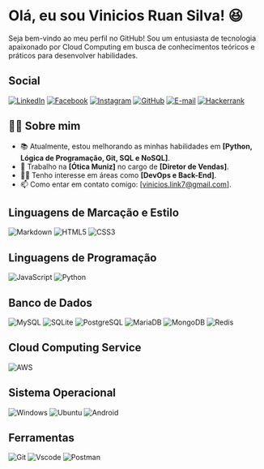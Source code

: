 # Olá, eu sou Vinicios Ruan Silva! 😆

Seja bem-vindo ao meu perfil no GitHub! Sou um entusiasta de tecnologia apaixonado por Cloud Computing em busca de conhecimentos teóricos e práticos para desenvolver habilidades.

## Social

[![LinkedIn](https://img.shields.io/badge/LinkedIn-0077B5?style=for-the-badge&logo=linkedin&logoColor=white)](www.linkedin.com/in/vinicios-ruan-silva-64a4a52bb)
[![Facebook](https://img.shields.io/badge/Facebook-1877F2?style=for-the-badge&logo=facebook&logoColor=white)](https://www.facebook.com/share/1Be6TQ6KiZ/)
[![Instagram](https://img.shields.io/badge/-Instagram-%23E4405F?style=for-the-badge&logo=instagram&logoColor=white)](https://www.instagram.com/vinicioss_silvaa?igsh=dTZzcDZobWYyZjB0)
[![GitHub](https://img.shields.io/badge/GitHub-100000?style=for-the-badge&logo=github&logoColor=white)](https://github.com/viniciosilva7)
[![E-mail](https://img.shields.io/badge/-Email-000?style=for-the-badge&logo=microsoft-outlook&logoColor=007BFF)](mailto:vinicioss.silvaa7@outlook.com)
[![Hackerrank](https://img.shields.io/badge/-Hackerrank-2EC866?style=for-the-badge&logo=HackerRank&logoColor=white)](https://www.hackerrank.com/profile/vinicios_link7)

## 🙋‍♂️ Sobre mim
- 📚 Atualmente, estou melhorando as minhas habilidades em **[Python, Lógica de Programação, Git, SQL e NoSQL]**.
- 💼 Trabalho na **[Ótica Muniz]** no cargo de **[Diretor de Vendas]**.
- 🧑‍💻 Tenho interesse em áreas como **[DevOps e Back-End]**.
- 📫 Como entar em contato comigo: [vinicios.link7@gmail.com].

## Linguagens de Marcação e Estilo

![Markdown](https://img.shields.io/badge/Markdown-000?style=for-the-badge&logo=markdown)
![HTML5](https://img.shields.io/badge/HTML5-E34F26?style=for-the-badge&logo=html5&logoColor=white)
![CSS3](https://img.shields.io/badge/CSS3-1572B6?style=for-the-badge&logo=css3&logoColor=white)

## Linguagens de Programação

![JavaScript](https://img.shields.io/badge/JavaScript-F7DF1E?style=for-the-badge&logo=javascript&logoColor=black)
![Python](https://img.shields.io/badge/python-3670A0?style=for-the-badge&logo=python&logoColor=ffdd54)

## Banco de Dados

![MySQL](https://img.shields.io/badge/MySQL-00000F?style=for-the-badge&logo=mysql&logoColor=white)
![SQLite](https://img.shields.io/badge/SQLite-000?style=for-the-badge&logo=sqlite&logoColor=07405E)
![PostgreSQL](https://img.shields.io/badge/PostgreSQL-000?style=for-the-badge&logo=postgresql)
![MariaDB](https://img.shields.io/badge/MariaDB-003545?style=for-the-badge&logo=mariadb&logoColor=white)
![MongoDB](https://img.shields.io/badge/MongoDB-%234ea94b.svg?style=for-the-badge&logo=mongodb&logoColor=white)
![Redis](https://img.shields.io/badge/redis-%23DD0031.svg?style=for-the-badge&logo=redis&logoColor=white)

## Cloud Computing Service

![AWS](https://img.shields.io/badge/AWS-000.svg?style=for-the-badge&logo=amazon-aws&logoColor=white)

## Sistema Operacional

![Windows](https://img.shields.io/badge/Windows-000?style=for-the-badge&logo=windows&logoColor=2CA5E0)
![Ubuntu](https://img.shields.io/badge/Ubuntu-35495E?style=for-the-badge&logo=ubuntu&logoColor=2CA5E0)
![Android](https://img.shields.io/badge/Android-3DDC84?style=for-the-badge&logo=android&logoColor=white)

## Ferramentas

![Git](https://img.shields.io/badge/GIT-E44C30?style=for-the-badge&logo=git&logoColor=white)
![Vscode](https://img.shields.io/badge/Vscode-007ACC?style=for-the-badge&logo=visual-studio-code&logoColor=white)
![Postman](https://img.shields.io/badge/Postman-FF6C37.svg?style=for-the-badge&logo=Postman&logoColor=white)

